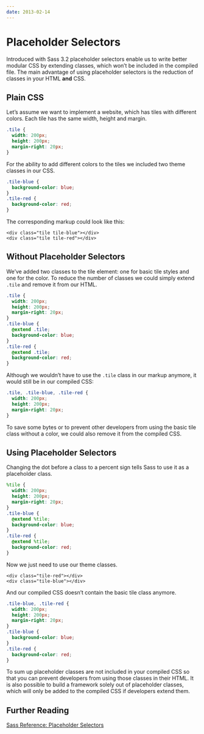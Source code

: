 ```yaml
---
date: 2013-02-14
---
```

# Placeholder Selectors

Introduced with Sass 3.2 placeholder selectors enable us to write better modular <abbr>CSS</abbr> by extending classes, which won’t be included in the compiled file. The main advantage of using placeholder selectors is the reduction of classes in your <abbr>HTML</abbr> __and__ <abbr>CSS</abbr>.

## Plain CSS

Let’s assume we want to implement a website, which has tiles with different colors. Each tile has the same width, height and margin.

```scss
.tile {
  width: 200px;
  height: 200px;
  margin-right: 20px;
}
```

For the ability to add different colors to the tiles we included two theme classes in our <abbr>CSS</abbr>.

```scss
.tile-blue {
  background-color: blue;
}
.tile-red {
  background-color: red;
}
```

The corresponding markup could look like this:

```markup
<div class="tile tile-blue"></div>
<div class="tile tile-red"></div>
```

## Without Placeholder Selectors

We’ve added two classes to the tile element: one for basic tile styles and one for the color. To reduce the number of classes we could simply extend `.tile` and remove it from our <abbr>HTML</abbr>.

```scss
.tile {
  width: 200px;
  height: 200px;
  margin-right: 20px;
}
.tile-blue {
  @extend .tile;
  background-color: blue;
}
.tile-red {
  @extend .tile;
  background-color: red;
}
```

Although we wouldn’t have to use the `.tile` class in our markup anymore, it would still be in our compiled <abbr>CSS</abbr>:

```scss
.tile, .tile-blue, .tile-red {
  width: 200px;
  height: 200px;
  margin-right: 20px;
}
```

To save some bytes or to prevent other developers from using the basic tile class without a color, we could also remove it from the compiled <abbr>CSS</abbr>.

## Using Placeholder Selectors

Changing the dot before a class to a percent sign tells Sass to use it as a placeholder class.

```scss
%tile {
  width: 200px;
  height: 200px;
  margin-right: 20px;
}
.tile-blue {
  @extend %tile;
  background-color: blue;
}
.tile-red {
  @extend %tile;
  background-color: red;
}
```

Now we just need to use our theme classes.

```markup
<div class="tile-red"></div>
<div class="tile-blue"></div>
```

And our compiled <abbr>CSS</abbr> doesn’t contain the basic tile class anymore.

```scss
.tile-blue, .tile-red {
  width: 200px;
  height: 200px;
  margin-right: 20px;
}
.tile-blue {
  background-color: blue;
}
.tile-red {
  background-color: red;
}
```

To sum up placeholder classes are not included in your compiled <abbr>CSS</abbr> so that you can prevent developers from using those classes in their <abbr>HTML</abbr>. It is also possible to build a framework solely out of placeholder classes, which will only be added to the compiled <abbr>CSS</abbr> if developers extend them.

## Further Reading

[Sass Reference: Placeholder Selectors](http://sass-lang.com/docs/yardoc/file.SASS_REFERENCE.html#placeholder_selectors_)

